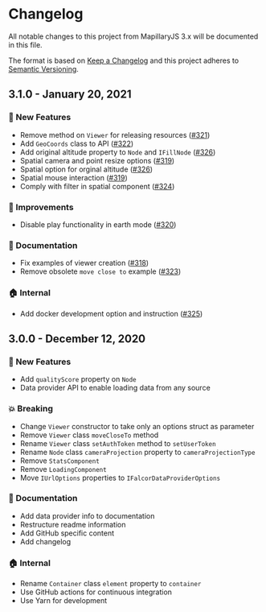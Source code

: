 # Changelog

All notable changes to this project from MapillaryJS 3.x will be documented in this file.

The format is based on [Keep a Changelog](http://keepachangelog.com/en/1.0.0/) and this project adheres to [Semantic Versioning](http://semver.org/spec/v2.0.0.html).

## 3.1.0 - January 20, 2021

### :rocket: New Features

- Remove method on `Viewer` for releasing resources ([#321](https://github.com/mapillary/mapillary-js/pull/321))
- Add `GeoCoords` class to API ([#322](https://github.com/mapillary/mapillary-js/pull/322))
- Add original altitude property to `Node` and `IFillNode` ([#326](https://github.com/mapillary/mapillary-js/pull/326))
- Spatial camera and point resize options ([#319](https://github.com/mapillary/mapillary-js/pull/319))
- Spatial option for orginal altitude ([#326](https://github.com/mapillary/mapillary-js/pull/326))
- Spatial mouse interaction ([#319](https://github.com/mapillary/mapillary-js/pull/319))
- Comply with filter in spatial component ([#324](https://github.com/mapillary/mapillary-js/pull/324))

### :nail_care: Improvements

- Disable play functionality in earth mode ([#320](https://github.com/mapillary/mapillary-js/pull/320))

### :memo: Documentation

- Fix examples of viewer creation ([#318](https://github.com/mapillary/mapillary-js/pull/318))
- Remove obsolete `move close to` example ([#323](https://github.com/mapillary/mapillary-js/pull/323))

### :house: Internal

- Add docker development option and instruction ([#325](https://github.com/mapillary/mapillary-js/pull/325))

## 3.0.0 - December 12, 2020

### :rocket: New Features

- Add `qualityScore` property on `Node`
- Data provider API to enable loading data from any source

### :boom: Breaking

- Change `Viewer` constructor to take only an options struct as parameter
- Remove `Viewer` class `moveCloseTo` method
- Rename `Viewer` class `setAuthToken` method to `setUserToken`
- Rename `Node` class `cameraProjection` property to `cameraProjectionType`
- Remove `StatsComponent`
- Remove `LoadingComponent`
- Move `IUrlOptions` properties to `IFalcorDataProviderOptions`

### :memo: Documentation

- Add data provider info to documentation
- Restructure readme information
- Add GitHub specific content
- Add changelog

### :house: Internal

- Rename `Container` class `element` property to `container`
- Use GitHub actions for continuous integration
- Use Yarn for development

